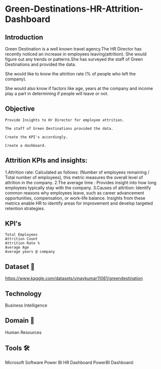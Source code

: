 # Green-Destinations-HR-Attrition-Dashboard
## Introduction

Green Destination is a well known travel agency.The HR Director has recently noticed an increase in employees leaving(attrition). She would figure out any trends or patterns.She has surveyed the staff of Green Destinations and provided the data.

She would like to know the attrition rate (% of people who left the company).

She would also know if factors like age, years at the company and income play a part in determining if people will leave or not.
## Objective

    Provide Insights to Hr Director for employee attrition.

    The staff of Green Destinations provided the data.

    Create the KPI's accordingly.

    Create a dashboard.

## Attrition KPIs and insights:

1.Attrition rate: Calculated as follows: (Number of employees remaining / Total number of employees), this metric measures the overall level of attrition in the company. 
2.The average time : Provides insight into how long employees typically stay with the company. 
3.Causes of attrition: Identify common reasons why employees leave, such as career advancement opportunities, compensation, or work-life balance. Insights from these metrics enable HR to identify areas for improvement and develop targeted retention strategies.

## KPI's

    Total Employees
    Attrition Count
    Attrition Rate %
    Average Age
    Average years @ company

## Dataset 📀

https://www.kaggle.com/datasets/vinaykumar11061/greendestination
## Technology
Business Intelligence

## Domain 🛒
Human Resources
## Tools 🛠
Microsoft Software Power BI
HR Dashboard
PowerBI Dashboard:
